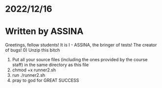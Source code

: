 # 2022/12/16
# Written by ASSINA
Greetings, fellow students!
It is I - ASSINA, the bringer of tests! The creator of bugs! 
0) Unzip this bitch
1) Put all your source files (including the ones provided by the course staff) in the same directory as this file
2) chmod +x runner2.sh
3) run ./runner2.sh
4) pray to god for GREAT SUCCESS
